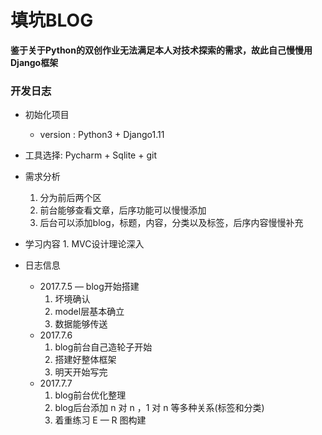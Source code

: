 # 填坑BLOG

**鉴于关于Python的双创作业无法满足本人对技术探索的需求，故此自己慢慢用Django框架**

### 开发日志

-  初始化项目

   -  version : Python3 + Django1.11


-  工具选择: Pycharm + Sqlite + git


-    需求分析
     1. 分为前后两个区
     2. 前台能够查看文章，后序功能可以慢慢添加
     3. 后台可以添加blog，标题，内容，分类以及标签，后序内容慢慢补充
- 学习内容
      1. MVC设计理论深入

- 日志信息

   -  2017.7.5 — blog开始搭建
      1. 坏境确认
      2. model层基本确立
      3. 数据能够传送
   -  2017.7.6
      1. blog前台自己造轮子开始
      2. 搭建好整体框架
      3. 明天开始写完
   -  2017.7.7
      1. blog前台优化整理
      2. blog后台添加 n 对 n ，1 对 n 等多种关系(标签和分类)
      3. 着重练习 E — R 图构建


